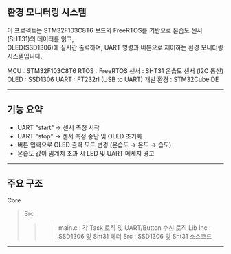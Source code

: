 환경 모니터링 시스템
---
이 프로젝트는 STM32F103C8T6 보드와 FreeRTOS를 기반으로 온습도 센서(SHT31)의 데이터를 읽고,  
OLED(SSD1306)에 실시간 출력하며, UART 명령과 버튼으로 제어하는 환경 모니터링 시스템입니다.

MCU  : STM32F103C8T6
RTOS : FreeRTOS
센서 : SHT31 온습도 센서 (I2C 통신)
OLED : SSD1306
UART : FT232rl (USB to UART)
개발 환경 : STM32CubeIDE

---
기능 요약
---
- UART "start" → 센서 측정 시작
- UART "stop" → 센서 측정 중단 및 OLED 초기화
- 버튼 입력으로 OLED 출력 모드 변경 (온습도 → 온도 → 습도)
- 온습도 값이 임계치 초과 시 LED 및 UART 메세지 경고

---
주요 구조
---
Core
> Src
>>> main.c : 각 Task 로직 및 UART/Button 수신 로직
> Lib
>>> Inc : SSD1306 및 Sht31 헤더
>>> Src : SSD1306 및 Sht31 소스코드
---

